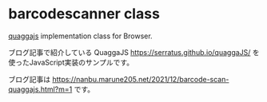 # barcodescanner class

<a href="https://serratus.github.io/quaggaJS/" target="_blank" rel="noopener">quaggajs</a> implementation class for Browser.

ブログ記事で紹介している
QuaggaJS
https://serratus.github.io/quaggaJS/
を使ったJavaScript実装のサンプルです。

ブログ記事は
https://nanbu.marune205.net/2021/12/barcode-scan-quaggajs.html?m=1
です。
